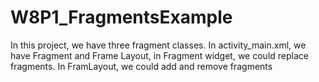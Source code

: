# W8P1_FragmentsExample
In this project, we have three fragment classes.
In activity_main.xml, we have Fragment and Frame Layout, in Fragment widget, we could replace fragments.
In FramLayout, we could add and remove fragments 
